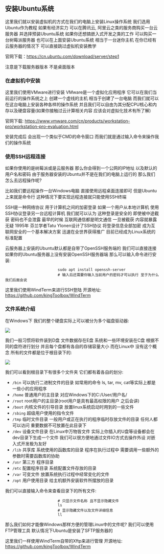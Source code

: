 ## 安装Ubuntu系统
这里我们就以安装虚拟机的方式在我们的电脑上安装Linux操作系统 我们选用Ubuntu作为教程 如果有经济实力 可以在腾讯云, 阿里云之类的服务商购买一台云服务器
并选择预装Ubuntu系统 如果你还想搞嵌入式开发之类的工作 可以购买一台树莓派服务器 也可以在上面安装Ubuntu系统 相当于一台迷你主机 在你已经有云服务器的情况下 可以直接跳过虚拟机安装教学

官网下载：https://cn.ubuntu.com/download/server/step1

注意是下载服务器版本 不是桌面版本

### 在虚拟机中安装
这里我们使用VMware进行安装 VMware是一个虚拟化应用程序 它可以在我们当前运行的操作系统之上 创建一个虚线的主机 相当于创建了一台电脑
而我们就可以在这台电脑上安装各种各样的操作系统 并且我们可以自由为其分配CPU核心和内存以及硬盘容量(如果你接触过云计算相关内容 应该会对虚拟化技术有所了解)

官网下载: https://www.vmware.com/cn/products/workstation-pro/workstation-pro-evaluation.html

安装完成后 会出现一个类似于CMD的命令窗口 而我们就是通过输入命令来操作我们的操作系统

### 使用SSH远程连接
如果你使用的是树莓派或是云服务器 那么你会得到一个公网的IP地址 以及默认的用户名和密码 由于服务器安装的Ubuntu并不是在我们的电脑上运行的 那么我们怎么去远程操作呢?

比如我们要远程操作一台Windows电脑 直接使用远程桌面连接即可 但是Ubuntu上来就是命令行 这种情况下要实现远程连接就只能使用SSH终端

SSH是一种网络协议 用于计算机之间的加密登录 如果一个用户从本地计算机 使用SSH协议登录另一台远程计算机
我们就可以认为 这种登录是安全的 即使被中途截获 密码也不会泄露 最早的时候 互联网通信都是明文通信 一旦被截获 内容就暴露无疑
1995年 芬兰学者Tatu Ylonen设计了SSH协议 将登录信息全部加密 成为互联网安全的一个基本解决方案 迅速在全世界获得推广 目前已经成为Linux系统的标准配置

云服务器上安装的Ubuntu默认都是自带了OpenSSH服务端的 我们可以直接连接 如果你的Ubuntu服务器上没有安装OpenSSH服务器端 那么可以输入命令进行安装:

```shell
                        sudo apt install openssh-server
                        # 输入后还需要你输入当前用户的密码才可以执行 至于为什么我们后面会说
```

这里我们使用WindTerm来进行SSH登陆 开源地址: https://github.com/kingToolbox/WindTerm

### 文件系统介绍
在Windows下 我们的整个硬盘实际上可以被分为多个磁盘驱动器:

<img src="https://image.itbaima.cn/markdown/2023/03/06/ThoC6xXUQsuYLlt.png"/>

我们一般习惯将软件装到D盘 文件数据存在E盘 系统和一些环境安装在C盘 根据不同的盘符进行划分 并且每个盘都有各自的存储容量大小 而在Linux中 没有这个概念 所有的文件都是位于根目录下的:

<img src="https://image.itbaima.cn/markdown/2023/03/06/eWtpKil8khIUE1D.png"/>

我们可以看到根目录下有很多个文件夹 它们都有着各自的划分:
- `/bin` 可以执行二进制文件的目录 如常用的命令 ls, tar, mv, cat等实际上都是一些小的应用程序
- `/home` 普通用户的主目录 对应Windows下的C:/User/用户名/
- `/root` root用户的主目录(root用户是具有最高权限的用户 之后会讲)
- `/boot` 内核文件的引导目录 放置linux系统启动时用到的一些文件
- `/sbing` 超级用户使用的指令文件
- `/tmp` 临时文件目录 一般用户或正在执行的程序临时存放文件的目录 任何人都可以访问 重要数据不可放置在此目录下
- `/dev` 设备文件目录 在Linux中万物皆文件 实际上你插入的U盘等设备都会在dev目录下生成一个文件 我们可以很方便地通过文件IO方式去操作外设 对嵌入式开发极为友好
- `/lib` 共享库 系统使用的函数库的目录 程序在执行过程中 需要调用一些额外的参数时需要函数库的协助
- `/usr` 第三方 程序目录
- `/etc` 配置程序目录 系统配置文件存放的目录
- `/var` 可变文件 放置系统执行过程中经常变化的文件
- `/opt` 用户使用目录 给主机额外安装软件所摆放的目录

我们可以直接输入命令来查看目录下的所有文件:

```shell
                        # 只显示文件名称 且不显示隐藏文件
                        ls
                        # 显示隐藏文件以及文件详细信息
                        ll
```

那么我们如何才能像Windows那样方便的管理Linux中的文件呢? 我们可以使用FTP管理工具 默认情况下Ubuntu是安装了SFTP服务器的

这里我们一样使用WindTerm自带的Xftp来进行管理 开源地址: https://github.com/kingToolbox/WindTerm
